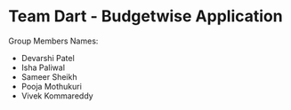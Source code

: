 # Team Dart - Budgetwise Application

Group Members Names:
- Devarshi Patel
- Isha Paliwal
- Sameer Sheikh
- Pooja Mothukuri
- Vivek Kommareddy
